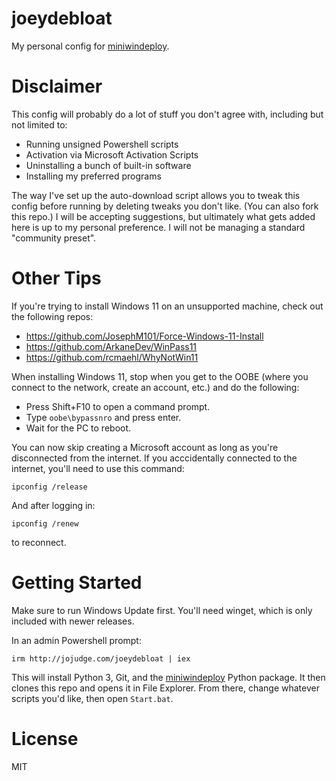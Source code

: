 # joeydebloat
My personal config for [miniwindeploy](https://github.com/heyjoeway/miniwindeploy).

# Disclaimer

This config will probably do a lot of stuff you don't agree with, including but not limited to:

- Running unsigned Powershell scripts
- Activation via Microsoft Activation Scripts
- Uninstalling a bunch of built-in software
- Installing my preferred programs

The way I've set up the auto-download script allows you to tweak this config before running by deleting tweaks you don't like. (You can also fork this repo.) I will be accepting suggestions, but ultimately what gets added here is up to my personal preference. I will not be managing a standard "community preset".

# Other Tips

If you're trying to install Windows 11 on an unsupported machine, check out the following repos:
- <https://github.com/JosephM101/Force-Windows-11-Install>
- <https://github.com/ArkaneDev/WinPass11>
- <https://github.com/rcmaehl/WhyNotWin11>

When installing Windows 11, stop when you get to the OOBE (where you connect to the network, create an account, etc.) and do the following:

- Press Shift+F10 to open a command prompt.
- Type `oobe\bypassnro` and press enter.
- Wait for the PC to reboot.

You can now skip creating a Microsoft account as long as you're disconnected from the internet. If you acccidentally connected to the internet, you'll need to use this command:
```
ipconfig /release
```
And after logging in:
```
ipconfig /renew
```
to reconnect.

# Getting Started

Make sure to run Windows Update first. You'll need winget, which is only included with newer releases.

In an admin Powershell prompt:
```
irm http://jojudge.com/joeydebloat | iex
```

This will install Python 3, Git, and the [miniwindeploy](https://github.com/heyjoeway/miniwindeploy) Python package. It then clones this repo and opens it in File Explorer. From there, change whatever scripts you'd like, then open `Start.bat`.

# License
MIT
